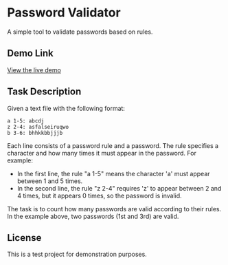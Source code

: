 # Password Validator

A simple tool to validate passwords based on rules.

## Demo Link
[View the live demo](https://a-kuzmych.github.io/cruxlab_test_task/)

## Task Description
Given a text file with the following format:
```
a 1-5: abcdj
z 2-4: asfalseiruqwo
b 3-6: bhhkkbbjjjb
```
Each line consists of a password rule and a password. The rule specifies a character and how many times it must appear in the password. For example:
- In the first line, the rule "a 1-5" means the character 'a' must appear between 1 and 5 times.
- In the second line, the rule "z 2-4" requires 'z' to appear between 2 and 4 times, but it appears 0 times, so the password is invalid.

The task is to count how many passwords are valid according to their rules. In the example above, two passwords (1st and 3rd) are valid.

## License
This is a test project for demonstration purposes.

